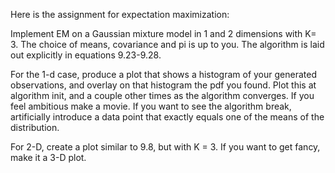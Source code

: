 Here is the assignment for expectation maximization:

Implement EM on a Gaussian mixture model in 1 and 2 dimensions with K= 3. The choice of means, covariance and pi is up to you.  The algorithm is laid out explicitly in equations 9.23-9.28.
 
For the 1-d case, produce a plot that shows a histogram of your generated observations, and overlay on that histogram the pdf you found. Plot this at algorithm init, and a couple other times as the algorithm converges. If you feel ambitious make a movie. If you want to see the algorithm break, artificially introduce a data point that exactly equals one of the means of the distribution.
 
For 2-D, create a plot similar to 9.8, but with K = 3. If you want to get fancy, make it a 3-D plot.

